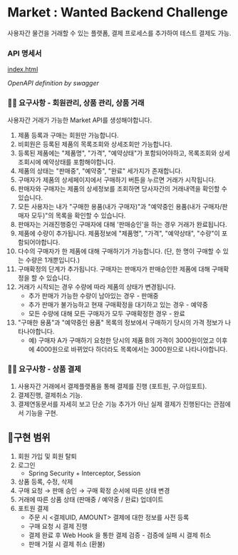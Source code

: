 # Market : Wanted Backend Challenge

사용자간 물건을 거래할 수 있는 플랫폼, 결제 프로세스를 추가하여 테스트 결제도 가능.

### API 명세서

[index.html](https://github.com/cjw0324/wanted-preonboarding-challenge-backend-26/blob/feature/jaewoo-choi/README/index.html)

*OpenAPI definition by swagger*

### ☝🏻 요구사항 - 회원관리, 상품 관리, 상품 거래

사용자간 거래가 가능한 Market API를 생성해야합니다. 

1. 제품 등록과 구매는 회원만 가능합니다.
2. 비회원은 등록된 제품의 목록조회와 상세조회만 가능합니다.
3. 등록된 제품에는 "제품명", "가격", "예약상태"가 포함되어야하고, 목록조회와 상세조회시에 예약상태를 포함해야합니다.
4. 제품의 상태는 "판매중", "예약중", "완료" 세가지가 존재합니다.
5. 구매자가 제품의 상세페이지에서 구매하기 버튼을 누르면 거래가 시작됩니다.
6. 판매자와 구매자는 제품의 상세정보를 조회하면 당사자간의 거래내역을 확인할 수 있습니다.
7. 모든 사용자는 내가 "구매한 용품(내가 구매자)"과 "예약중인 용품(내가 구매자/판매자 모두)"의 목록을 확인할 수 있습니다.
8. 판매자는 거래진행중인 구매자에 대해 '판매승인'을 하는 경우 거래가 완료됩니다.
9. 제품에 수량이 추가됩니다. 제품정보에 "제품명", "가격", "예약상태", "수량"이 포함되어야합니다.
10. 다수의 구매자가 한 제품에 대해 구매하기가 가능합니다. (단, 한 명이 구매할 수 있는 수량은 1개뿐입니다.)
11. 구매확정의 단계가 추가됩니다. 구매자는 판매자가 판매승인한 제품에 대해 구매확정을 할 수 있습니다.
12. 거래가 시작되는 경우 수량에 따라 제품의 상태가 변경됩니다.
    - 추가 판매가 가능한 수량이 남아있는 경우 - 판매중
    - 추가 판매가 불가능하고 현재 구매확정을 대기하고 있는 경우 - 예약중
    - 모든 수량에 대해 모든 구매자가 모두 구매확정한 경우 - 완료
13. "구매한 용품"과 "예약중인 용품" 목록의 정보에서 구매하기 당시의 가격 정보가 나타나야합니다.
    - 예) 구매자 A가 구매하기 요청한 당시의 제품 B의 가격이 3000원이었고 이후에 4000원으로 바뀌었다 하더라도 목록에서는 3000원으로 나타나야합니다.

### ✌🏻 요구사항 - 상품 결제

1. 사용자간 거래에서 결제플랫폼을 통해 결제를 진행 (포트원, 구.아임포트).
2. 결제진행, 결제취소 기능.
3. 결제연동문서를 자세히 보고 단순 기능 추가가 아닌 실제 결제가 진행된다는 관점에서 기능을 구현.

## 🔨구현 범위

1. 회원 가입 및 회원 탈퇴
2. 로그인
    - Spring Security + Interceptor, Session
3. 상품 등록, 수정, 삭제
4. 구매 요청 → 판매 승인 → 구매 확정 순서에 따른 상태 변경
5. 거래에 따른 상품 상태 (판매중 / 예약중 / 완료) 업데이트
6. 포트원 결제
    - 주문 시 <결제UID, AMOUNT> 결제에 대한 정보를 사전 등록
    - 구매 요청 시 결제 진행
    - 결제 완료 후 Web Hook 을 통한 결제 검증 - 검증에 실패 시 결제 취소
    - 판매 거절 시 결제 취소 (환불)
